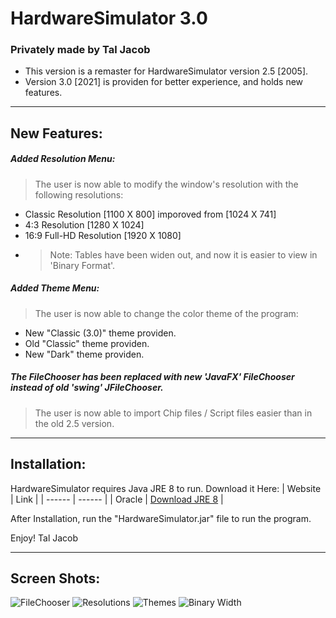 # HardwareSimulator 3.0
### Privately made by Tal Jacob


- This version is a remaster for HardwareSimulator version 2.5 [2005].
- Version 3.0 [2021] is providen for better experience, and holds new features.

_______
## New Features:

##### Added Resolution Menu:
> The user is now able to modify the window's resolution with the following resolutions:
-  Classic Resolution [1100 X 800] imporoved from [1024 X 741]
-  4:3 Resolution [1280 X 1024]
-  16:9 Full-HD Resolution [1920 X 1080]
- > Note:
    > Tables have been widen out, and now it is easier to view in 'Binary Format'.


##### Added Theme Menu:
> The user is now able to change the color theme of the program:
- New "Classic (3.0)" theme providen.
- Old "Classic" theme providen.
- New "Dark" theme providen.

##### The FileChooser has been replaced with new 'JavaFX' FileChooser instead of old 'swing' JFileChooser.
> The user is now able to import Chip files / Script files easier than in the old 2.5 version.


________
## Installation:

HardwareSimulator requires Java JRE 8 to run.
Download it Here:
| Website | Link |
| ------ | ------ |
| Oracle |  [Download JRE 8](https://www.oracle.com/java/technologies/javase-jre8-downloads.html) |

After Installation, run the "HardwareSimulator.jar" file to run the program.

Enjoy!
Tal Jacob


_________
## Screen Shots:

![FileChooser](https://user-images.githubusercontent.com/70590583/108933526-f7ff5100-7653-11eb-9578-0a32df0260c5.jpg)
![Resolutions](https://user-images.githubusercontent.com/70590583/108933530-f9307e00-7653-11eb-9ab0-425816ee8136.jpg)
![Themes](https://user-images.githubusercontent.com/70590583/108933532-f9c91480-7653-11eb-968b-bfe1bf33cca3.jpg)
![Binary Width](https://user-images.githubusercontent.com/70590583/108933535-fb92d800-7653-11eb-84a6-cd512a00c3ca.jpg)
